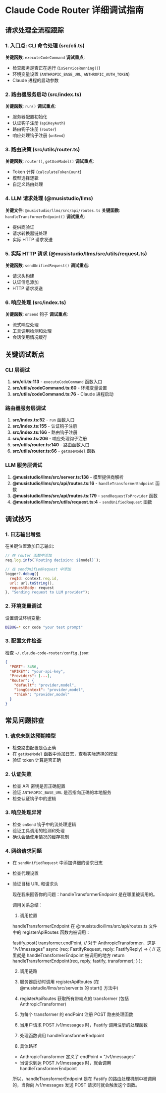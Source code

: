 # Claude Code Router 详细调试指南

## 请求处理全流程跟踪

### 1. 入口点: CLI 命令处理 (src/cli.ts)
**关键函数**: `executeCodeCommand`
**调试重点**:
- 检查服务是否正在运行 (`isServiceRunning()`)
- 环境变量设置 (`ANTHROPIC_BASE_URL`, `ANTHROPIC_AUTH_TOKEN`)
- Claude 进程的启动参数

### 2. 路由器服务启动 (src/index.ts)
**关键函数**: `run()`
**调试重点**:
- 服务器配置初始化
- 认证钩子注册 (`apiKeyAuth`)
- 路由钩子注册 (`router`)
- 响应处理钩子注册 (`onSend`)

### 3. 路由决策 (src/utils/router.ts)
**关键函数**: `router()`, `getUseModel()`
**调试重点**:
- Token 计算 (`calculateTokenCount`)
- 模型选择逻辑
- 自定义路由处理

### 4. LLM 请求处理 (@musistudio/llms)
**关键文件**: `@musistudio/llms/src/api/routes.ts`
**关键函数**: `handleTransformerEndpoint()`
**调试重点**:
- 提供商验证
- 请求转换器链处理
- 实际 HTTP 请求发送

### 5. 实际 HTTP 请求 (@musistudio/llms/src/utils/request.ts)
**关键函数**: `sendUnifiedRequest()`
**调试重点**:
- 请求头构建
- 认证信息添加
- HTTP 请求发送

### 6. 响应处理 (src/index.ts)
**关键函数**: `onSend` 钩子
**调试重点**:
- 流式响应处理
- 工具调用检测和处理
- 会话使用情况缓存

## 关键调试断点

### CLI 层调试
1. **src/cli.ts:113** - `executeCodeCommand` 函数入口
2. **src/utils/codeCommand.ts:60** - 环境变量设置
3. **src/utils/codeCommand.ts:76** - Claude 进程启动

### 路由器服务层调试
1. **src/index.ts:52** - `run` 函数入口
2. **src/index.ts:155** - 认证钩子注册
3. **src/index.ts:166** - 路由钩子注册
4. **src/index.ts:206** - 响应处理钩子注册
5. **src/utils/router.ts:140** - 路由函数入口
6. **src/utils/router.ts:66** - `getUseModel` 函数

### LLM 服务层调试
1. **@musistudio/llms/src/server.ts:138** - 模型提供商解析
2. **@musistudio/llms/src/api/routes.ts:16** - `handleTransformerEndpoint` 函数
3. **@musistudio/llms/src/api/routes.ts:179** - `sendRequestToProvider` 函数
4. **@musistudio/llms/src/utils/request.ts:4** - `sendUnifiedRequest` 函数

## 调试技巧

### 1. 日志输出增强
在关键位置添加日志输出:
```javascript
// 在 router 函数中添加
req.log.info(`Routing decision: ${model}`);

// 在 sendUnifiedRequest 中添加
logger?.debug({
  reqId: context.req.id,
  url: url.toString(),
  requestBody: request
}, "Sending request to LLM provider");
```

### 2. 环境变量调试
设置调试环境变量:
```bash
DEBUG=* ccr code "your test prompt"
```

### 3. 配置文件检查
检查 `~/.claude-code-router/config.json`:
```json
{
  "PORT": 3456,
  "APIKEY": "your-api-key",
  "Providers": [...],
  "Router": {
    "default": "provider,model",
    "longContext": "provider,model",
    "think": "provider,model"
  }
}
```

## 常见问题排查

### 1. 请求未到达预期模型
- 检查路由配置是否正确
- 在 `getUseModel` 函数中添加日志，查看实际选择的模型
- 验证 token 计算是否正确

### 2. 认证失败
- 检查 API 密钥是否正确配置
- 验证 `ANTHROPIC_BASE_URL` 是否指向正确的本地服务
- 检查认证钩子中的逻辑

### 3. 响应处理异常
- 检查 `onSend` 钩子中的流处理逻辑
- 验证工具调用的检测和处理
- 确认会话使用情况的缓存机制

### 4. 网络请求问题
- 在 `sendUnifiedRequest` 中添加详细的请求日志
- 检查代理设置
- 验证目标 URL 和请求头









  现在我来回答你的问题：handleTransformerEndpoint 是在哪里被调用的。

  调用关系总结：

  1. 调用位置

  handleTransformerEndpoint 在 @musistudio/llms/src/api/routes.ts 文件中的 registerApiRoutes 函数内被调用：

  fastify.post(
    transformer.endPoint,  // 对于 AnthropicTransformer，这是 "/v1/messages"
    async (req: FastifyRequest, reply: FastifyReply) => {
      // 这里就是 handleTransformerEndpoint 被调用的地方
      return handleTransformerEndpoint(req, reply, fastify, transformer);
    }
  );

  2. 调用链路

  1. 服务器启动时调用 registerApiRoutes (在 @musistudio/llms/src/server.ts 的 start() 方法中)
  2. registerApiRoutes 获取所有带端点的 transformer (包括 AnthropicTransformer)
  3. 为每个 transformer 的 endPoint 注册 POST 路由处理函数
  4. 当用户请求 POST /v1/messages 时，Fastify 调用注册的处理函数
  5. 处理函数调用 handleTransformerEndpoint

  3. 具体路径

  - AnthropicTransformer 定义了 endPoint = "/v1/messages"
  - 当请求到达 POST /v1/messages 时，就会调用 handleTransformerEndpoint

  所以，handleTransformerEndpoint 是在 Fastify 的路由处理机制中被调用的，当你向 /v1/messages 发送 POST
  请求时就会触发这个函数。